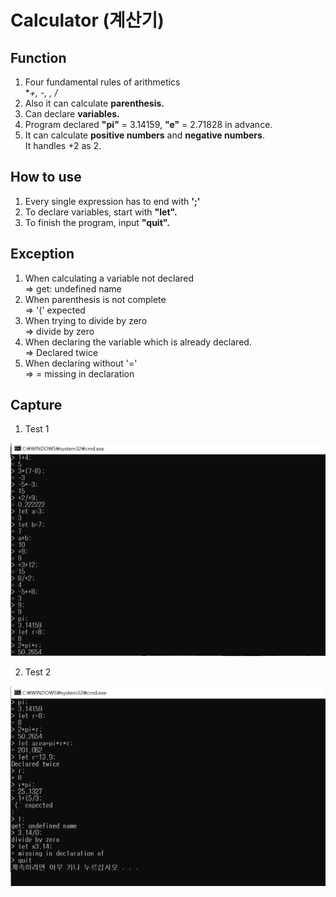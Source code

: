 # Calculator (계산기)

## Function
1. Four fundamental rules of arithmetics<br/> **+, -, *, /**
2. Also it can calculate **parenthesis.**
3. Can declare **variables.**
4. Program declared **"pi"** = 3.14159, **"e"** = 2.71828 in advance.
5. It can calculate **positive numbers** and **negative numbers**.<br/>It handles +2 as 2.
         
         
## How to use 
1. Every single expression has to end with **';'** 
2. To declare variables, start with **"let".**
3. To finish the program, input **"quit".**

## Exception
1. When calculating a variable not declared<br/>=> get: undefined name 
2. When parenthesis is not complete<br/>=> '(' expected
3. When trying to divide by zero<br/>=> divide by zero
4. When declaring the variable which is already declared.<br/>=> Declared twice
5. When declaring without '='<br/>=> = missing in declaration

## Capture
1. Test 1
<img src="../img/3.png" width="600">

2. Test 2
<img src="../img/4.png" width="600">
